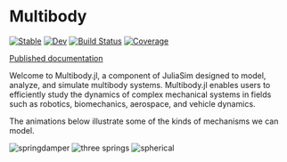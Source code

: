 # Multibody

[![Stable](https://img.shields.io/badge/docs-stable-blue.svg)](https://JuliaComputing.github.io/Multibody.jl/stable/)
[![Dev](https://img.shields.io/badge/docs-dev-blue.svg)](https://JuliaComputing.github.io/Multibody.jl/dev/)
[![Build Status](https://github.com/JuliaComputing/Multibody.jl/actions/workflows/CI.yml/badge.svg?branch=main)](https://github.com/JuliaComputing/Multibody.jl/actions/workflows/CI.yml?query=branch%3Amain)
[![Coverage](https://codecov.io/gh/JuliaComputing/Multibody.jl/branch/master/graph/badge.svg)](https://codecov.io/gh/JuliaComputing/Multibody.jl)

[Published documentation](https://help.juliahub.com/multibody/dev/)

Welcome to Multibody.jl, a component of JuliaSim designed to model, analyze, and simulate multibody systems. Multibody.jl enables users to efficiently study the dynamics of complex mechanical systems in fields such as robotics, biomechanics, aerospace, and vehicle dynamics.

The animations below illustrate some of the kinds of mechanisms we can model. 

![springdamper](https://juliacomputing.github.io/Multibody.jl/dev/examples/springdamper.gif)
![three springs](https://juliacomputing.github.io/Multibody.jl/dev/examples/three_springs.gif)
![spherical](https://juliacomputing.github.io/Multibody.jl/dev/examples/spherical.gif)

